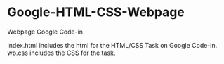 # Google-HTML-CSS-Webpage
Webpage Google Code-in 

index.html includes the html for the HTML/CSS Task on Google Code-in.<br>
wp.css includes the CSS for the task.
